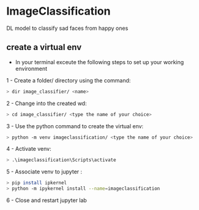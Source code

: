 # ImageClassification
DL model to classify sad faces from happy ones

## create a virtual env 

- In your terminal exceute the following steps to set up your working environment

1 - Create a folder/ directory using the command:

  ```bash
  > dir image_classifier/ <name>
  ```
2 - Change into the created wd:
  
  ```bash
  > cd image_classifier/ <type the name of your choice>
  ```
3 - Use the python command to create the virtual env:
  
  ```bash
  > python -m venv imageclassification/ <type the name of your choice>
  ```
4 - Activate venv: 

  ```bash
  > .\imageclassification\Scripts\activate
  ```
5 - Associate venv to jupyter : 

  ```bash
  > pip install ipkernel 
  > python -m ipykernel install --name=imageclassification
  ```
6 - Close and restart jupyter lab 


